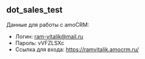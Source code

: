 ## dot_sales_test
Данные для работы с amoCRM:
- Логин: ram-vitalik@mail.ru
- Пароль: vVFZLSXc
- Ссылка для входа: https://ramvitalik.amocrm.ru/